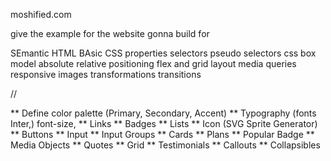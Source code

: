 moshified.com

give the example for the website gonna build for

SEmantic HTML
BAsic CSS properties
selectors pseudo selectors
css box model
absolute relative positioning
flex and grid layout
media queries
responsive images
transformations
transitions

//

** Define color palette (Primary, Secondary, Accent)
** Typography (fonts Inter,) font-size,
** Links
** Badges
** Lists
** Icon (SVG Sprite Generator)
** Buttons
** Input
** Input Groups
** Cards
** Plans
** Popular Badge
** Media Objects
** Quotes
** Grid
** Testimonials
** Callouts
** Collapsibles

